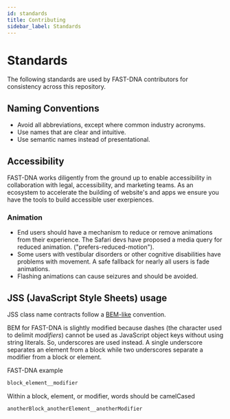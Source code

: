 ```yaml
---
id: standards
title: Contributing
sidebar_label: Standards
---
```


# Standards

The following standards are used by FAST-DNA contributors for consistency across this repository.

## Naming Conventions

* Avoid all abbreviations, except where common industry acronyms.
* Use names that are clear and intuitive.
* Use semantic names instead of presentational.

## Accessibility

FAST-DNA works diligently from the ground up to enable accessibility in collaboration with legal, accessibility, and marketing teams. As an ecosystem to accelerate the building of website's and apps we ensure you have the tools to build accessible user exerpiences.

### Animation

* End users should have a mechanism to reduce or remove animations from their experience. The Safari devs have proposed a media query for reduced animation. ("prefers-reduced-motion").
* Some users with vestibular disorders or other cognitive disabilities have problems with movement. A safe fallback for nearly all users is fade animations.
* Flashing animations can cause seizures and should be avoided.

## JSS (JavaScript Style Sheets) usage

JSS class name contracts follow a [BEM-like](http://getbem.com/naming/) convention.

BEM for FAST-DNA is slightly modified because dashes (the character used to delimit *modifiers*) cannot be used as JavaScript object keys without using string literals. So, underscores are used instead. A single underscore separates an element from a block while two underscores separate a modifier from a block or element.

FAST-DNA example

```html
block_element__modifier
```

Within a block, element, or modifier, words should be camelCased

```html
anotherBlock_anotherElement__anotherModifier
```